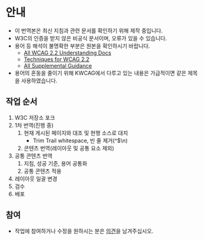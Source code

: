 # 안내
* 이 번역본은 최신 지침과 관련 문서를 확인하기 위해 제작 중입니다.
* W3C의 인증을 받지 않은 비공식 문서이며, 오류가 있을 수 있습니다.
* 용어 등 해석이 불명확한 부분은 원본을 확인하시기 바랍니다.
  * [All WCAG 2.2 Understanding Docs](https://www.w3.org/WAI/WCAG22/Understanding/)
  * [Techniques for WCAG 2.2](https://www.w3.org/WAI/WCAG22/Techniques/)
  * [All Supplemental Guidance](https://www.w3.org/WAI/WCAG2/supplemental/)
* 용어의 혼동을 줄이기 위해 KWCAG에서 다루고 있는 내용은 가급적이면 같은 제목을 사용하였습니다.

## 작업 순서
1. W3C 저장소 포크
1. 1차 번역(진행 중)
    1. 현재 게시된 페이지와 대조 및 현행 소스로 대치
        - Trim Trail whitespace, 빈 줄 제거(^$\n)
    1. 콘텐츠 번역(레이아웃 및 공통 요소 제외)
1. 공통 콘텐츠 번역
    1. 지침, 성공 기준, 용어 공통화
    1. 공통 콘텐츠 적용
1. 레이아웃 일괄 변경
1. 검수
1. 배포

## 참여
* 작업에 참여하거나 수정을 원하시는 분은 [의견](https://github.com/a11ykr/wcag22-understanding/issues/new)을 남겨주십시오.